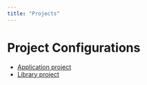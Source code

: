 ```yaml
---
title: "Projects"
---
```

# Project Configurations

- [Application project](./application.md)
- [Library project](./library.md)
